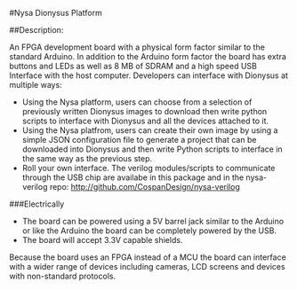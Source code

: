 #Nysa Dionysus Platform

##Description:

An FPGA development board with a physical form factor similar to the standard
Arduino. In addition to the Arduino form factor the board has extra buttons
and LEDs as well as 8 MB of SDRAM and a high speed USB Interface with the host
computer. Developers can interface with Dionysus at multiple ways:

* Using the Nysa platform, users can choose from a selection of previously
  written Dionysus images to download then write python scripts to interface
  with Dionysus and all the devices attached to it.
* Using the Nysa platfrom, users can create their own image by using a simple
  JSON configuration file to generate a project that can be downloaded into
  Dionysus and then write Python scripts to interface in the same way as the
  previous step.
* Roll your own interface. The verilog modules/scripts to communicate through
  the USB chip are availabe in this package and in the nysa-verilog repo:
  http://github.com/CospanDesign/nysa-verilog

###Electrically
* The board can be powered using a 5V barrel jack similar to the
Arduino or like the Arduino the board can be completely powered by the USB.
* The board will accept 3.3V capable shields.

Because the board uses an FPGA instead of a MCU the board can interface
with a wider range of devices including cameras, LCD screens and devices
with non-standard protocols.


